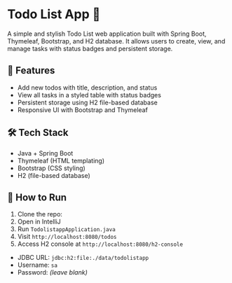 # Todo List App 📝

A simple and stylish Todo List web application built with Spring Boot, Thymeleaf, Bootstrap, and H2 database. It allows users to create, view, and manage tasks with status badges and persistent storage.

## 🚀 Features
- Add new todos with title, description, and status
- View all tasks in a styled table with status badges
- Persistent storage using H2 file-based database
- Responsive UI with Bootstrap and Thymeleaf

## 🛠️ Tech Stack
- Java + Spring Boot
- Thymeleaf (HTML templating)
- Bootstrap (CSS styling)
- H2 (file-based database)

## 🧪 How to Run
1. Clone the repo:
2. Open in IntelliJ
3. Run `TodolistappApplication.java`
4. Visit `http://localhost:8080/todos`
5. Access H2 console at `http://localhost:8080/h2-console`
- JDBC URL: `jdbc:h2:file:./data/todolistapp`
- Username: `sa`
- Password: *(leave blank)*


